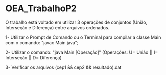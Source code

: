 # OEA_TrabalhoP2
O trabalho está voltado em utilizar 3 operações de conjuntos (União, Interseção e Diferença) entre arquivos ordenados.

1- Utilizar o Prompt de Comando ou o Terminal para compilar a classe Main com o comando: "javac Main.java";


2- Utilizar o comando: "java Main [Operação]" (Operações: U= União || I= Interseção || D= Diferença)


3- Verificar os arquivos (cep1 && cep2 && resultado).dat
